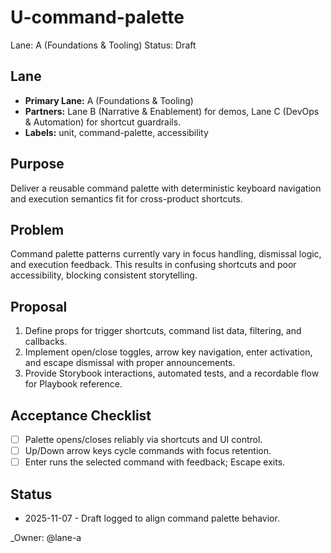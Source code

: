 # U-command-palette

Lane: A (Foundations & Tooling)
Status: Draft

## Lane

- **Primary Lane:** A (Foundations & Tooling)
- **Partners:** Lane B (Narrative & Enablement) for demos, Lane C (DevOps & Automation) for shortcut guardrails.
- **Labels:** unit, command-palette, accessibility

## Purpose

Deliver a reusable command palette with deterministic keyboard navigation and execution semantics fit for cross-product shortcuts.

## Problem

Command palette patterns currently vary in focus handling, dismissal logic, and execution feedback. This results in confusing shortcuts and poor accessibility, blocking consistent storytelling.

## Proposal

1. Define props for trigger shortcuts, command list data, filtering, and callbacks.
2. Implement open/close toggles, arrow key navigation, enter activation, and escape dismissal with proper announcements.
3. Provide Storybook interactions, automated tests, and a recordable flow for Playbook reference.

## Acceptance Checklist

- [ ] Palette opens/closes reliably via shortcuts and UI control.
- [ ] Up/Down arrow keys cycle commands with focus retention.
- [ ] Enter runs the selected command with feedback; Escape exits.

## Status

- 2025-11-07 - Draft logged to align command palette behavior.

<!-- prettier-ignore -->
_Owner: @lane-a
